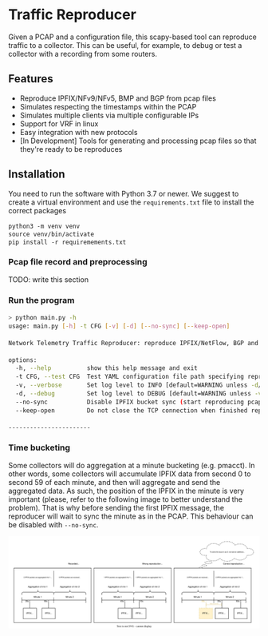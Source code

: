 # Traffic Reproducer

Given a PCAP and a configuration file, this scapy-based tool can reproduce traffic to a collector. This can be useful, for example, to debug or test a collector with a recording from some routers.

## Features

- Reproduce IPFIX/NFv9/NFv5, BMP and BGP from pcap files
- Simulates respecting the timestamps within the PCAP
- Simulates multiple clients via multiple configurable IPs
- Support for VRF in linux
- Easy integration with new protocols
- [In Development] Tools for generating and processing pcap files so that they're ready to be reproduces

## Installation

You need to run the software with Python 3.7 or newer. We suggest to create a virtual environment and use the `requirements.txt` file to install the correct packages
```
python3 -m venv venv
source venv/bin/activate
pip install -r requiremements.txt
```

### Pcap file record and preprocessing

TODO: write this section 

### Run the program

```sh
> python main.py -h
usage: main.py [-h] -t CFG [-v] [-d] [--no-sync] [--keep-open]

Network Telemetry Traffic Reproducer: reproduce IPFIX/NetFlow, BGP and BMP Traffic based on pcap file.

options:
  -h, --help          show this help message and exit
  -t CFG, --test CFG  Test YAML configuration file path specifying repro and collector IPs and other reproduction parameters (see examples folder).
  -v, --verbose       Set log level to INFO [default=WARNING unless -d/--debug flag is used].
  -d, --debug         Set log level to DEBUG [default=WARNING unless -v/--verbose flag is used].
  --no-sync           Disable IPFIX bucket sync (start reproducing pcap right away without waiting the next full minute).
  --keep-open         Do not close the TCP connection when finished replaying pcap [default=False].

-----------------------
```

### Time bucketing

Some collectors will do aggregation at a minute bucketing (e.g. pmacct). In other words, some collectors will accumulate IPFIX data from second 0 to second 59 of each minute, and then will aggregate and send the aggregated data. As such, the position of the IPFIX in the minute is very important (please, refer to the following image to better understand the problem). That is why before sending the first IPFIX message, the reproducer will wait to sync the minute as in the PCAP. This behaviour can be disabled with `--no-sync`.

![](./docs/img/aggregation-explanation.svg)
